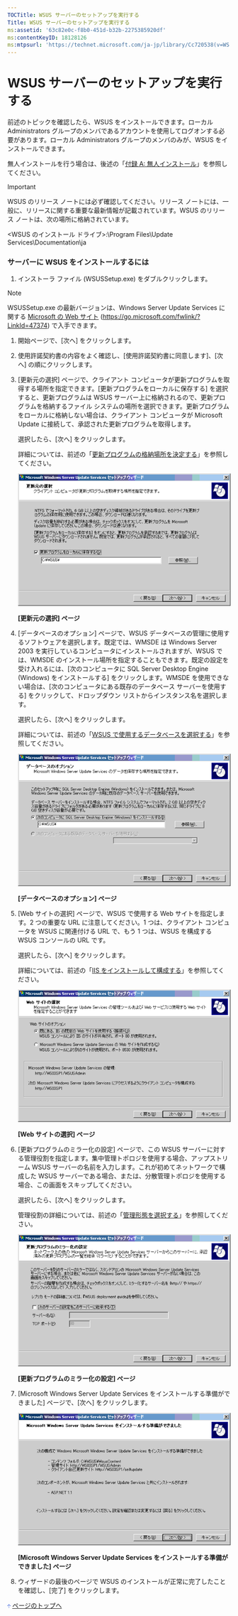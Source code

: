 ```yaml
---
TOCTitle: WSUS サーバーのセットアップを実行する
Title: WSUS サーバーのセットアップを実行する
ms:assetid: '63c82e0c-f8b0-451d-b32b-2275385920df'
ms:contentKeyID: 18128126
ms:mtpsurl: 'https://technet.microsoft.com/ja-jp/library/Cc720538(v=WS.10)'
---
```


WSUS サーバーのセットアップを実行する
=====================================

前述のトピックを確認したら、WSUS をインストールできます。ローカル Administrators グループのメンバであるアカウントを使用してログオンする必要があります。ローカル Administrators グループのメンバのみが、WSUS をインストールできます。

無人インストールを行う場合は、後述の「[付録 A: 無人インストール](https://www.microsoft.com/japan/technet/prodtechnol/windowsserver2003/library/wsus/wsusdeploymentguidetc/3e8fcb38-d5a9-4285-baa2-23323a384cb1.mspx)」を参照してください。

> [!IMPORTANT]  
> WSUS のリリース ノートには必ず確認してください。リリース ノートには、一般に、リリースに関する重要な最新情報が記載されています。WSUS のリリース ノートは、次の場所に格納されています。

&lt;WSUS のインストール ドライブ&gt;:\\Program Files\\Update Services\\Documentation\\ja

### サーバーに WSUS をインストールするには

1.  インストーラ ファイル (WSUSSetup.exe) をダブルクリックします。

> [!NOTE]  
> WSUSSetup.exe の最新バージョンは、Windows Server Update Services に関する [Microsoft の Web サイト](https://go.microsoft.com/fwlink/?linkid=47374) (https://go.microsoft.com/fwlink/?LinkId=47374) で入手できます。

1.  開始ページで、\[次へ\] をクリックします。

2.  使用許諾契約書の内容をよく確認し、\[使用許諾契約書に同意します\]、\[次へ\] の順にクリックします。

3.  \[更新元の選択\] ページで、クライアント コンピュータが更新プログラムを取得する場所を指定できます。\[更新プログラムをローカルに保存する\] を選択すると、更新プログラムは WSUS サーバー上に格納されるので、更新プログラムを格納するファイル システムの場所を選択できます。更新プログラムをローカルに格納しない場合は、クライアント コンピュータが Microsoft Update に接続して、承認された更新プログラムを取得します。

    選択したら、\[次へ\] をクリックします。

    詳細については、前述の「[更新プログラムの格納場所を決定する](https://www.microsoft.com/japan/technet/prodtechnol/windowsserver2003/library/wsus/wsusdeploymentguidetc/3102c059-d7a4-49d8-8de8-299e730bb109.mspx)」を参照してください。

    ![](images/Cc720538.sus2_install_3s(ja-jp,WS.10).gif)

    **\[更新元の選択\] ページ**

4.  \[データベースのオプション\] ページで、WSUS データベースの管理に使用するソフトウェアを選択します。既定では、WMSDE は Windows Server 2003 を実行しているコンピュータにインストールされますが、WSUS では、WMSDE のインストール場所を指定することもできます。既定の設定を受け入れるには、\[次のコンピュータに SQL Server Desktop Engine (Windows) をインストールする\] をクリックします。WMSDE を使用できない場合は、\[次のコンピュータにある既存のデータベース サーバーを使用する\] をクリックして、ドロップダウン リストからインスタンス名を選択します。

    選択したら、\[次へ\] をクリックします。

    詳細については、前述の「[WSUS で使用するデータベースを選択する](https://www.microsoft.com/japan/technet/prodtechnol/windowsserver2003/library/wsus/wsusdeploymentguidetc/86b1e90d-307d-4b35-88a1-84baccd1ff63.mspx)」を参照してください。

    ![](images/Cc720538.sus2_install_4s(ja-jp,WS.10).gif)

    **\[データベースのオプション\] ページ**

5.  \[Web サイトの選択\] ページで、WSUS で使用する Web サイトを指定します。2 つの重要な URL に注意してください。1 つは、クライアント コンピュータを WSUS に関連付ける URL で、もう 1 つは、WSUS を構成する WSUS コンソールの URL です。

    選択したら、\[次へ\] をクリックします。

    詳細については、前述の「[IIS をインストールして構成する](https://www.microsoft.com/japan/technet/prodtechnol/windowsserver2003/library/wsus/wsusdeploymentguidetc/6b2e1035-5b82-45f4-9f51-6cc0ca32fd60.mspx)」を参照してください。

    ![](images/Cc720538.sus2_install_5s(ja-jp,WS.10).gif)

    **\[Web サイトの選択\] ページ**

6.  \[更新プログラムのミラー化の設定\] ページで、この WSUS サーバーに対する管理役割を指定します。集中管理トポロジを使用する場合、アップストリーム WSUS サーバーの名前を入力します。これが初めてネットワークで構成した WSUS サーバーである場合、または、分散管理トポロジを使用する場合、この画面をスキップしてください。

    選択したら、\[次へ\] をクリックします。

    管理役割の詳細については、前述の「[管理形態を選択する](https://www.microsoft.com/japan/technet/prodtechnol/windowsserver2003/library/wsus/wsusdeploymentguidetc/c18ab8e3-b76d-46a8-84e6-b46adb778098.mspx)」を参照してください。

    ![](images/Cc720538.f26e09d5-983c-418d-8511-8960850403ef(ja-jp,WS.10).gif)

    **\[更新プログラムのミラー化の設定\] ページ**

7.  \[Microsoft Windows Server Update Services をインストールする準備ができました\] ページで、\[次へ\] をクリックします。

    ![](images/Cc720538.sus2_install_6s(ja-jp,WS.10).gif)
    
    **\[Microsoft Windows Server Update Services をインストールする準備ができました\] ページ**

8.  ウィザードの最後のページで WSUS のインストールが正常に完了したことを確認し、\[完了\] をクリックします。

  ![](images/Cc720538.arrow_px_up(ja-jp,WS.10).gif) [ページのトップへ](#ctl00_rs1_eb1_panel1)
